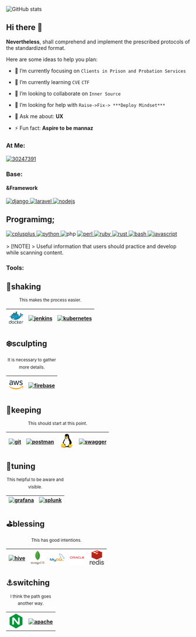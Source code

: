 ![GitHub stats](https://github-readme-stats.vercel.app/api?username=supertee003&show_icons=truer&rank_icon=github&theme=onedark)
## Hi there 👋


**Nevertheless**, shall comprehend and implement the prescribed protocols of the standardized format.

Here are some ideas to help you plan:

- 🔭 I’m currently focusing on
  `Clients in Prison and Probation Services`
  
- 🌱 I’m currently learning 
  `CVE`
  `CTF`
  
- 👯 I’m looking to collaborate on 
  `Inner Source`

- 🤔 I’m looking for help with 
  `Raise->Fix-> ***Deploy Mindset***`
  
- 💬 Ask me about: **UX** 
- ⚡ Fun fact: **Aspire to be mannaz**

<h3 align="left">At Me:</h3>
  <p align="left">
    <a href="https://stackoverflow.com/users/30247391" target="blank">
      <img align="center" src="https://raw.githubusercontent.com/rahuldkjain/github-profile-readme-generator/master/src/images/icons/Social/stack-overflow.svg" alt="30247391" height="30" width="40" /> </a>
  </p>

<h3 align="left">Base:</h3>
  
  <h4>&Framework</h4>
    <div display="flex">
      <a href="https://docs.djangoproject.com/en/5.2/topics/security/" target="_blank" rel="noreferrer">
        <img src="https://img.shields.io/badge/django-%231A1928?style=for-the-badge&logo=django&logoColor=%23FFFFFF&labelColor=%23092E20" alt="django"/> </a>
      <a href="https://laravel.com/docs/5.1/" target="_blank" rel="noreferrer">
        <img src="https://img.shields.io/badge/laravel-%23252D37?style=for-the-badge&logo=laravel&logoColor=%23FF2D20&labelColor=%23FFFFFF" alt="laravel"/> </a>
      <a href="https://nodejs.org/en/learn/getting-started/introduction-to-nodejs" target="_blank" rel="noreferrer">
        <img src="https://img.shields.io/badge/nodedotjs-%232B2B2B?style=for-the-badge&logo=nodedotjs&logoColor=%235FA04E&labelColor=%23FFFFFF" alt="nodejs"/> </a>
    </div>

  <h2>Programimg;</h2>
    <div display="flex">
      <a href="https://chromium.googlesource.com/chromium/src/+/HEAD/docs/security/rule-of-2.md" target="_blank" rel="noreferrer">
        <img src="https://img.shields.io/badge/cplusplus-%23A8B9CC?style=for-the-badge&logo=cplusplus&logoColor=%23F3F5F5&labelColor=%235881D8" alt="cplusplus"/> </a>
      <a href="https://owasp.org/www-project-pytm/" target="_blank" rel="noreferrer">
        <img src="https://img.shields.io/badge/python-%23ECD53F?style=for-the-badge&logo=python&logoColor=%23E8E8E8&labelColor=%233776AB" alt="python"/> </a
      <a href="https://cheatsheetseries.owasp.org/cheatsheets/PHP_Configuration_Cheat_Sheet.html" target="_blank" rel="noreferrer">
        <img src="https://img.shields.io/badge/php-%236C78AF?style=for-the-badge&logo=php&logoColor=%234A5F88&labelColor=%23FAFAFA" alt="php"/> </a>
      <a href="https://perldoc.perl.org/perlsec" target="_blank" rel="noreferrer">
        <img src="https://img.shields.io/badge/perl-%230073A1?style=for-the-badge&logo=perl&logoColor=%23000000&labelColor=%23FFFFFF" alt="perl"/> </a>
      <a href="https://cheatsheetseries.owasp.org/cheatsheets/Ruby_on_Rails_Cheat_Sheet.html" target="_blank" rel="noreferrer">
        <img src="https://img.shields.io/badge/ruby-%23000000?style=for-the-badge&logo=ruby&logoColor=%23CC342D&labelColor=%23FFFFFF" alt="ruby"/> </a>
      <a href="https://perldoc.perl.org/perlsec" target="_blank" rel="noreferrer">
        <img src="https://img.shields.io/badge/rust-%23000000?style=for-the-badge&logo=rust&logoColor=%23000000&labelColor=%23FFFFFF" alt="rust"/> </a>
      <a href="https://www.gnu.org/software/bash/manual/bash.html#Security-Considerations" target="_blank" rel="noreferrer">
        <img src="https://img.shields.io/badge/gnubash-%23000000?style=for-the-badge&logo=gnubash&logoColor=%23000000&labelColor=%23FFFFFF" alt="bash"/> </a>
      <a href="https://cheatsheetseries.owasp.org/cheatsheets/Java_Security_Cheat_Sheet.html" target="_blank" rel="noreferrer">
        <img src="https://img.shields.io/badge/javascript-%23999999?style=for-the-badge&logo=javascript&logoColor=%23F7DF1E&labelColor=%23000" alt="javascript"/> </a>
    </div>
    <br>
> [!NOTE]
> Useful information that users should practice and develop while scanning content.


  <h3>Tools:</h3>
  <h2>🚥shaking</h2>
    <div display="flex">   
      <table class="center">
        <caption>
          <sup>This makes the process easier.</sup>
        </caption>
        <thead>
          <tr>
            <th scope="col">
              <a href="https://5gcroco.eu/images/templates/rsvario/images/5GCroCo_DockerSecurityBasics_Training.pdf" target="_blank" rel="noreferrer"> 
              <img src="https://raw.githubusercontent.com/devicons/devicon/master/icons/docker/docker-original-wordmark.svg" alt="docker" width="40" height="40"/></a>
            </th>
            <th scope="col">
              <a href="https://https://www.jenkins.io/doc/book/security/managing-security/" target="_blank" rel="noreferrer"> 
              <img src="https://www.vectorlogo.zone/logos/jenkins/jenkins-icon.svg" alt="jenkins" width="40" height="40"/> </a></th>
            <th scope="col">
              <a href="https://edu.anarcho-copy.org/GNU%20Linux%20-%20Unix-Like/DevOps/Learn%20Kubernetes%20Security.pdf" target="_blank" rel="noreferrer">
              <img src="https://www.vectorlogo.zone/logos/kubernetes/kubernetes-icon.svg" alt="kubernetes" width="40" height="40"/> </a></th>
          </tr>
        </thead>
        <!--<tbody>
          <tr>
            <th scope="row"></th>
            <th scope="row"></th>
            <th scope="row"></th>
          </tr>
        </tbody>
        <tfoot>
          <tr>
            <th scope="row" colspan="3"></th>
          </tr>
        </tfoot>-->
      </table>
    </div>
    
  <h2>❄️sculpting</h2>
    <div display="flex">   
      <table class="center">
       <caption>
         <sup>It is necessary to gather more details.</sup>
       </caption>
        <thead>
          <tr>
            <th scope="col">
              <a href="https://docs.aws.amazon.com/pdfs/whitepapers/latest/aws-overview/aws-overview.pdf" target="_blank" rel="noreferrer"> 
              <img src="https://raw.githubusercontent.com/devicons/devicon/master/icons/amazonwebservices/amazonwebservices-original-wordmark.svg" alt="aws" width="40" height="40"/> </a>
            </th>
            <th scope="col">
              <a href="https://norma.ncirl.ie/7426/1/manoharbabu.pdf" target="_blank" rel="noreferrer">
              <img src="https://www.vectorlogo.zone/logos/firebase/firebase-icon.svg" alt="firebase" width="40" height="40"/> </a>
            </th>
          </tr>
        </thead> 
        <!--<tbody>
          <tr>
            <th scope="row"></th>
            <th scope="row"></th>
            <th scope="row"></th>
          </tr>
        </tbody>
        <tfoot>
          <tr>
            <th scope="row" colspan="3"></th>
          </tr>
        </tfoot>-->
      </table>
    </div>
  
  <h2>🎏keeping</h2>
    <div display="flex">
      <table class="center">
       <caption>
         <sup>This should start at this point.</sup>
       </caption>
        <thead>
          <tr>
            <th scope="col">
              <a href="https://indico.cern.ch/event/724719/contributions/2981043/attachments/1638054/2754736/Git_tutorial.pdf" target="_blank" rel="noreferrer">
              <img src="https://www.vectorlogo.zone/logos/git-scm/git-scm-icon.svg" alt="git" width="40" height="40"/> </a>
            </th>
            <th scope="col">
              <a href="https://voyager.postman.com/pdf/2023-state-of-the-api-report-postman.pdf" target="_blank" rel="noreferrer"> 
              <img src="https://www.vectorlogo.zone/logos/getpostman/getpostman-icon.svg" alt="postman" width="40" height="40"/> </a>
            <th scope="col">
              <a href="https://linux-training.be/linuxsec.pdf" target="_blank" rel="noreferrer">
              <img src="https://raw.githubusercontent.com/devicons/devicon/master/icons/linux/linux-original.svg" alt="linux" width="40" height="40"/> </a>
            </th>
            <th scope="col">
              <a href="https://swagger.io/docs/specification/v2_0/authentication/authentication/" target="-blank" rel="swagger">
              <img srv="https://img.shields.io/badge/swagger-%2385EA2D?style=for-the-badge&logo=swagger&labelColor=%23006600" alt="swagger" width="40" height="40"/> </a>
            </th>
          </tr>
        </thead>
      </table>
    </div>
  
  <h2>🎿tuning</h2>
    <div display="flex">
      <table class="center">
       <caption>
         <sup>This helpful to be aware and visible.</sup>
       </caption>
        <thead>
          <tr>
            <th scope="col">
              <a href="https://www.cisco.com/c/en/us/support/docs/wireless/policy-suite-mobile/214788-introduction-of-grafana-and-its-usage.pdf" target="_blank" rel="noreferrer">
              <img src="https://www.vectorlogo.zone/logos/grafana/grafana-icon.svg" alt="grafana" width="40" height="40"/> </a>
            </th>
            <th scope="col">
              <a href="https://github.com/subbukandula/Splunk/blob/master/Splunk%206.X%20Fundamentals%20Part%201%20(eLearning).pdf" target="_blank" rel="noreferrer">
              <img src="https://www.vectorlogo.zone/logos/splunk/splunk-ar21.svg" alt="splunk" width="40" height="40"/> </a>
            </th>
          </tr>
        </thead>
      </table>
    </div>
  
  <h2>⛳blessing</h2>
    <div display="flex">
      <table class="center">
       <caption>
         <sup>This has good intentions.</sup>
       </caption>
        <thead>
          <tr>
            <th scope="col">
              <a href="https://hive.apache.org/" target="_blank" rel="noreferrer">
              <img src="https://www.vectorlogo.zone/logos/apache_hive/apache_hive-icon.svg" alt="hive" width="40" height="40"/> </a>
            </th>
            <th scope="col">
              <a href="https://www.mongodb.com/" target="_blank" rel="noreferrer">
              <img src="https://raw.githubusercontent.com/devicons/devicon/master/icons/mongodb/mongodb-original-wordmark.svg" alt="mongodb" width="40" height="40"/> </a>
            </th>
            <th scope="col">
              <a href="https://www.mysql.com/" target="_blank" rel="noreferrer">
              <img src="https://raw.githubusercontent.com/devicons/devicon/master/icons/mysql/mysql-original-wordmark.svg" alt="mysql" width="40" height="40"/> </a>
            </th>
            <th scope="col">
              <a href="https://www.oracle.com/" target="_blank" rel="noreferrer">
              <img src="https://raw.githubusercontent.com/devicons/devicon/master/icons/oracle/oracle-original.svg" alt="oracle" width="40" height="40"/> </a>
            </th>
            <th scope="col">
              <a href="https://redis.io" target="_blank" rel="noreferrer">
              <img src="https://raw.githubusercontent.com/devicons/devicon/master/icons/redis/redis-original-wordmark.svg" alt="redis" width="40" height="40"/> </a>
            </th>
          </tr>
        </thead>
      </table>
    </div>
  
  <h2>⚓switching</h2>
    <div display="flex">
      <table class="center">
       <caption>
         <sup>I think the path goes another way.</sup>
       </caption>
        <thrad>
          <tr>
            <th>
              <a href="https://altair.pw/pub/doc/nginx/Mastering%20NGINX/Mastering%20NGINX.pdf" target="_blank" rel="noreferrer">
              <img src="https://raw.githubusercontent.com/devicons/devicon/master/icons/nginx/nginx-original.svg" alt="nginx" width="40" height="40"/> </a>
            </th>
            <th>
              <a href="https://www.dedoimedo.com/computers/www.dedoimedo.com-apache-web-server-lm.pdf" target="_blank" rel="noreferrer">
              <img src="https://www.vectorlogo.zone/logos/apache/apache-official.svg" alt="apache" width="40" height="40"/> </a>
            </tr>
          </tr>
        </thrad>
      </table>
    </div> 
